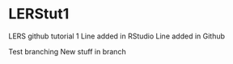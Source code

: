 # LERStut1
LERS github tutorial 1
Line added in RStudio
Line added in Github

Test branching
New stuff in branch